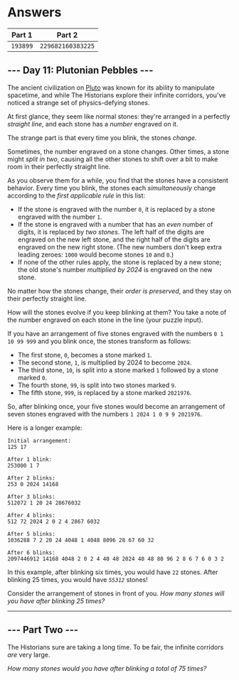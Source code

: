 # Answers

|  Part 1  |      Part 2       |
| -------- | ----------------- |
| `193899` | `229682160383225` |

## --- Day 11: Plutonian Pebbles ---

The ancient civilization on [Pluto](https://adventofcode.com/2019/day/20) was known for its ability to manipulate spacetime, and while The Historians explore their infinite corridors, you've noticed a strange set of physics-defying stones.

At first glance, they seem like normal stones: they're arranged in a perfectly _straight line_, and each stone has a _number_ engraved on it.

The strange part is that every time you blink, the stones _change_.

Sometimes, the number engraved on a stone changes. Other times, a stone might _split in two_, causing all the other stones to shift over a bit to make room in their perfectly straight line.

As you observe them for a while, you find that the stones have a consistent behavior. Every time you blink, the stones each _simultaneously_ change according to the _first applicable rule_ in this list:

*   If the stone is engraved with the number `0`, it is replaced by a stone engraved with the number `1`.
*   If the stone is engraved with a number that has an _even_ number of digits, it is replaced by _two stones_. The left half of the digits are engraved on the new left stone, and the right half of the digits are engraved on the new right stone. (The new numbers don't keep extra leading zeroes: `1000` would become stones `10` and `0`.)
*   If none of the other rules apply, the stone is replaced by a new stone; the old stone's number _multiplied by 2024_ is engraved on the new stone.

No matter how the stones change, their _order is preserved_, and they stay on their perfectly straight line.

How will the stones evolve if you keep blinking at them? You take a note of the number engraved on each stone in the line (your puzzle input).

If you have an arrangement of five stones engraved with the numbers `0 1 10 99 999` and you blink once, the stones transform as follows:

*   The first stone, `0`, becomes a stone marked `1`.
*   The second stone, `1`, is multiplied by 2024 to become `2024`.
*   The third stone, `10`, is split into a stone marked `1` followed by a stone marked `0`.
*   The fourth stone, `99`, is split into two stones marked `9`.
*   The fifth stone, `999`, is replaced by a stone marked `2021976`.

So, after blinking once, your five stones would become an arrangement of seven stones engraved with the numbers `1 2024 1 0 9 9 2021976`.

Here is a longer example:

    Initial arrangement:
    125 17
    
    After 1 blink:
    253000 1 7
    
    After 2 blinks:
    253 0 2024 14168
    
    After 3 blinks:
    512072 1 20 24 28676032
    
    After 4 blinks:
    512 72 2024 2 0 2 4 2867 6032
    
    After 5 blinks:
    1036288 7 2 20 24 4048 1 4048 8096 28 67 60 32
    
    After 6 blinks:
    2097446912 14168 4048 2 0 2 4 40 48 2024 40 48 80 96 2 8 6 7 6 0 3 2
    

In this example, after blinking six times, you would have `22` stones. After blinking 25 times, you would have _`55312`_ stones!

Consider the arrangement of stones in front of you. _How many stones will you have after blinking 25 times?_

-----------------

## --- Part Two ---

The Historians sure are taking a long time. To be fair, the infinite corridors _are_ very large.

_How many stones would you have after blinking a total of 75 times?_
